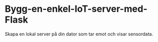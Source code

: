 # Bygg-en-enkel-IoT-server-med-Flask
Skapa en lokal server på din dator som tar emot och visar sensordata.
